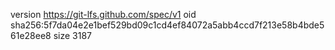 version https://git-lfs.github.com/spec/v1
oid sha256:5f7da04e2e1bef529bd09c1cd4ef84072a5abb4ccd7f213e58b4bde561e28ee8
size 3187
